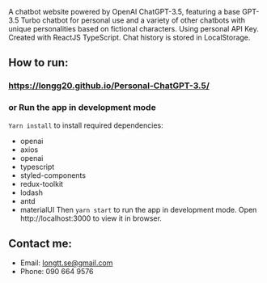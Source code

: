 A chatbot website powered by OpenAI ChatGPT-3.5, featuring a base GPT-3.5 Turbo chatbot for personal use and a variety of other chatbots with unique personalities based on fictional characters. Using personal API Key.
Created with ReactJS TypeScript. Chat history is stored in LocalStorage.

## How to run:
### https://longg20.github.io/Personal-ChatGPT-3.5/
### or Run the app in development mode
`Yarn install` to install required dependencies:
- openai
- axios
- openai
- typescript
- styled-components
- redux-toolkit
- lodash
- antd
- materialUI
Then `yarn start` to run the app in development mode. 
Open http://localhost:3000 to view it in browser.

## Contact me:
- Email: longtt.se@gmail.com 
- Phone: 090 664 9576
